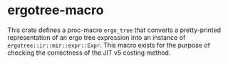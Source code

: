 # ergotree-macro

This crate defines a proc-macro `ergo_tree` that converts a pretty-printed representation of an ergo tree expression into an instance of `ergotree::ir::mir::expr::Expr`. This macro exists for the purpose of checking the correctness of the JIT v5 costing method.